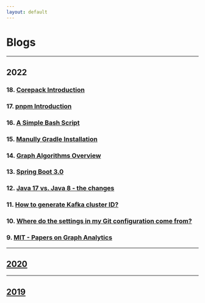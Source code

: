 ```yaml
---
layout: default
---
```


# Blogs

---

## 2022

### 18. [Corepack Introduction](./posts/2022/2022-12-20-corepack-intro.md)

### 17. [pnpm Introduction](./posts/2022/2022-12-19-pnpm-intro.md)

### 16. [A Simple Bash Script](./posts/2022/2022-12-06-bash-script.md)

### 15. [Manully Gradle Installation](./posts/2022/2022-11-29-install-gradle.md)

### 14. [Graph Algorithms Overview](./posts/2022/2022-11-28-graph-algorithms-overview.md)

### 13. [Spring Boot 3.0](./posts/2022/2022-11-25-spring-boot-3.md)

### 12. [Java 17 vs. Java 8 - the changes](./posts/2022/2022-11-15-java-17-vs-java-8.md)

### 11. [How to generate Kafka cluster ID?](./posts/2022/2022-11-08-how-to-generate-kafka-cluster-id.md)

### 10. [Where do the settings in my Git configuration come from?](./posts/2022/2022-11-07-git-configuration-come-from.md)

### 9. [MIT - Papers on Graph Analytics](./posts/2022/2022-06-27-mit-papers-on-graph-analytics.md)

---

## [2020](./2020.md)

---

## [2019](./2019.md)
